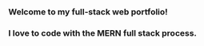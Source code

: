 ### Welcome to my full-stack web portfolio! 



### I love to code with the MERN full stack process. 